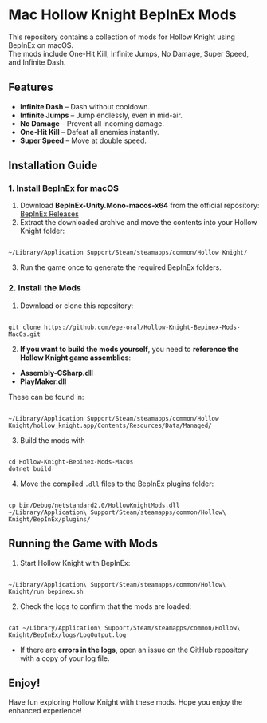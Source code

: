 # Mac Hollow Knight BepInEx Mods

This repository contains a collection of mods for Hollow Knight using BepInEx on macOS.  
The mods include One-Hit Kill, Infinite Jumps, No Damage, Super Speed, and Infinite Dash.

## Features

- **Infinite Dash** – Dash without cooldown.
- **Infinite Jumps** – Jump endlessly, even in mid-air.
- **No Damage** – Prevent all incoming damage.
- **One-Hit Kill** – Defeat all enemies instantly.
- **Super Speed** – Move at double speed.


## Installation Guide

### 1. Install BepInEx for macOS
1. Download **BepInEx-Unity.Mono-macos-x64** from the official repository:  
   [BepInEx Releases](https://github.com/BepInEx/BepInEx/releases)
2. Extract the downloaded archive and move the contents into your Hollow Knight folder:
```

~/Library/Application Support/Steam/steamapps/common/Hollow Knight/

```
3. Run the game once to generate the required BepInEx folders.

### 2. Install the Mods
1. Download or clone this repository:
```

git clone https://github.com/ege-oral/Hollow-Knight-Bepinex-Mods-MacOs.git

```
2. **If you want to build the mods yourself**, you need to **reference the Hollow Knight game assemblies**:
- **Assembly-CSharp.dll**
- **PlayMaker.dll**

These can be found in:
```

~/Library/Application Support/Steam/steamapps/common/Hollow Knight/hollow_knight.app/Contents/Resources/Data/Managed/

```
3. Build the mods with

```

cd Hollow-Knight-Bepinex-Mods-MacOs
dotnet build

```
4. Move the compiled `.dll` files to the BepInEx plugins folder:
```

cp bin/Debug/netstandard2.0/HollowKnightMods.dll ~/Library/Application\ Support/Steam/steamapps/common/Hollow\ Knight/BepInEx/plugins/

```
## Running the Game with Mods

1. Start Hollow Knight with BepInEx:
```

~/Library/Application\ Support/Steam/steamapps/common/Hollow\ Knight/run_bepinex.sh

```
2. Check the logs to confirm that the mods are loaded:

```

cat ~/Library/Application\ Support/Steam/steamapps/common/Hollow\ Knight/BepInEx/logs/LogOutput.log

```

- If there are **errors in the logs**, open an issue on the GitHub repository with a copy of your log file.
  
## Enjoy!

Have fun exploring Hollow Knight with these mods. Hope you enjoy the enhanced experience!
